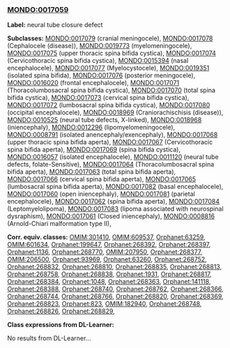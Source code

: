 
### [MONDO:0017059](http://purl.obolibrary.org/obo/MONDO_0017059)
**Label:** neural tube closure defect

**Subclasses:** [MONDO:0017079](http://purl.obolibrary.org/obo/MONDO_0017079) (cranial meningocele), [MONDO:0017078](http://purl.obolibrary.org/obo/MONDO_0017078) (Cephalocele (disease)), [MONDO:0019773](http://purl.obolibrary.org/obo/MONDO_0019773) (myelomeningocele), [MONDO:0017075](http://purl.obolibrary.org/obo/MONDO_0017075) (upper thoracic spina bifida cystica), [MONDO:0017074](http://purl.obolibrary.org/obo/MONDO_0017074) (Cervicothoracic spina bifida cystica), [MONDO:0015394](http://purl.obolibrary.org/obo/MONDO_0015394) (nasal encephalocele), [MONDO:0017077](http://purl.obolibrary.org/obo/MONDO_0017077) (Myelocystocele), [MONDO:0019351](http://purl.obolibrary.org/obo/MONDO_0019351) (isolated spina bifida), [MONDO:0017076](http://purl.obolibrary.org/obo/MONDO_0017076) (posterior meningocele), [MONDO:0016020](http://purl.obolibrary.org/obo/MONDO_0016020) (frontal encephalocele), [MONDO:0017071](http://purl.obolibrary.org/obo/MONDO_0017071) (Thoracolumbosacral spina bifida cystica), [MONDO:0017070](http://purl.obolibrary.org/obo/MONDO_0017070) (total spina bifida cystica), [MONDO:0017073](http://purl.obolibrary.org/obo/MONDO_0017073) (cervical spina bifida cystica), [MONDO:0017072](http://purl.obolibrary.org/obo/MONDO_0017072) (lumbosacral spina bifida cystica), [MONDO:0017080](http://purl.obolibrary.org/obo/MONDO_0017080) (occipital encephalocele), [MONDO:0018969](http://purl.obolibrary.org/obo/MONDO_0018969) (Craniorachischisis (disease)), [MONDO:0010525](http://purl.obolibrary.org/obo/MONDO_0010525) (neural tube defects, X-linked), [MONDO:0018968](http://purl.obolibrary.org/obo/MONDO_0018968) (iniencephaly), [MONDO:0012296](http://purl.obolibrary.org/obo/MONDO_0012296) (lipomyelomeningocele), [MONDO:0008791](http://purl.obolibrary.org/obo/MONDO_0008791) (isolated anencephaly/exencephaly), [MONDO:0017068](http://purl.obolibrary.org/obo/MONDO_0017068) (upper thoracic spina bifida aperta), [MONDO:0017067](http://purl.obolibrary.org/obo/MONDO_0017067) (Cervicothoracic spina bifida aperta), [MONDO:0017069](http://purl.obolibrary.org/obo/MONDO_0017069) (spina bifida cystica), [MONDO:0016057](http://purl.obolibrary.org/obo/MONDO_0016057) (isolated encephalocele), [MONDO:0011120](http://purl.obolibrary.org/obo/MONDO_0011120) (neural tube defects, folate-Sensitive), [MONDO:0017064](http://purl.obolibrary.org/obo/MONDO_0017064) (Thoracolumbosacral spina bifida aperta), [MONDO:0017063](http://purl.obolibrary.org/obo/MONDO_0017063) (total spina bifida aperta), [MONDO:0017066](http://purl.obolibrary.org/obo/MONDO_0017066) (cervical spina bifida aperta), [MONDO:0017065](http://purl.obolibrary.org/obo/MONDO_0017065) (lumbosacral spina bifida aperta), [MONDO:0017082](http://purl.obolibrary.org/obo/MONDO_0017082) (basal encephalocele), [MONDO:0017060](http://purl.obolibrary.org/obo/MONDO_0017060) (open iniencephaly), [MONDO:0017081](http://purl.obolibrary.org/obo/MONDO_0017081) (parietal encephalocele), [MONDO:0017062](http://purl.obolibrary.org/obo/MONDO_0017062) (spina bifida aperta), [MONDO:0017084](http://purl.obolibrary.org/obo/MONDO_0017084) (Leptomyelolipoma), [MONDO:0017083](http://purl.obolibrary.org/obo/MONDO_0017083) (lipoma associated with neurospinal dysraphism), [MONDO:0017061](http://purl.obolibrary.org/obo/MONDO_0017061) (Closed iniencephaly), [MONDO:0008816](http://purl.obolibrary.org/obo/MONDO_0008816) (Arnold-Chiari malformation type II), 

**Corr. equiv. classes:** [OMIM:301410](http://purl.obolibrary.org/obo/OMIM_301410), [OMIM:609537](http://purl.obolibrary.org/obo/OMIM_609537), [Orphanet:63259](http://www.orpha.net/ORDO/Orphanet_63259), [OMIM:601634](http://purl.obolibrary.org/obo/OMIM_601634), [Orphanet:199647](http://www.orpha.net/ORDO/Orphanet_199647), [Orphanet:268392](http://www.orpha.net/ORDO/Orphanet_268392), [Orphanet:268397](http://www.orpha.net/ORDO/Orphanet_268397), [Orphanet:1136](http://www.orpha.net/ORDO/Orphanet_1136), [Orphanet:268770](http://www.orpha.net/ORDO/Orphanet_268770), [OMIM:207950](http://purl.obolibrary.org/obo/OMIM_207950), [Orphanet:268377](http://www.orpha.net/ORDO/Orphanet_268377), [OMIM:206500](http://purl.obolibrary.org/obo/OMIM_206500), [Orphanet:93969](http://www.orpha.net/ORDO/Orphanet_93969), [Orphanet:63260](http://www.orpha.net/ORDO/Orphanet_63260), [Orphanet:268752](http://www.orpha.net/ORDO/Orphanet_268752), [Orphanet:268832](http://www.orpha.net/ORDO/Orphanet_268832), [Orphanet:268810](http://www.orpha.net/ORDO/Orphanet_268810), [Orphanet:268835](http://www.orpha.net/ORDO/Orphanet_268835), [Orphanet:268813](http://www.orpha.net/ORDO/Orphanet_268813), [Orphanet:268758](http://www.orpha.net/ORDO/Orphanet_268758), [Orphanet:268838](http://www.orpha.net/ORDO/Orphanet_268838), [Orphanet:1931](http://www.orpha.net/ORDO/Orphanet_1931), [Orphanet:268817](http://www.orpha.net/ORDO/Orphanet_268817), [Orphanet:268384](http://www.orpha.net/ORDO/Orphanet_268384), [Orphanet:1048](http://www.orpha.net/ORDO/Orphanet_1048), [Orphanet:268363](http://www.orpha.net/ORDO/Orphanet_268363), [Orphanet:141118](http://www.orpha.net/ORDO/Orphanet_141118), [Orphanet:268388](http://www.orpha.net/ORDO/Orphanet_268388), [Orphanet:268740](http://www.orpha.net/ORDO/Orphanet_268740), [Orphanet:268762](http://www.orpha.net/ORDO/Orphanet_268762), [Orphanet:268366](http://www.orpha.net/ORDO/Orphanet_268366), [Orphanet:268744](http://www.orpha.net/ORDO/Orphanet_268744), [Orphanet:268766](http://www.orpha.net/ORDO/Orphanet_268766), [Orphanet:268820](http://www.orpha.net/ORDO/Orphanet_268820), [Orphanet:268369](http://www.orpha.net/ORDO/Orphanet_268369), [Orphanet:268823](http://www.orpha.net/ORDO/Orphanet_268823), [Orphanet:823](http://www.orpha.net/ORDO/Orphanet_823), [OMIM:182940](http://purl.obolibrary.org/obo/OMIM_182940), [Orphanet:268748](http://www.orpha.net/ORDO/Orphanet_268748), [Orphanet:268826](http://www.orpha.net/ORDO/Orphanet_268826), [Orphanet:268829](http://www.orpha.net/ORDO/Orphanet_268829), 

**Class expressions from DL-Learner:**

No results from DL-Learner...



